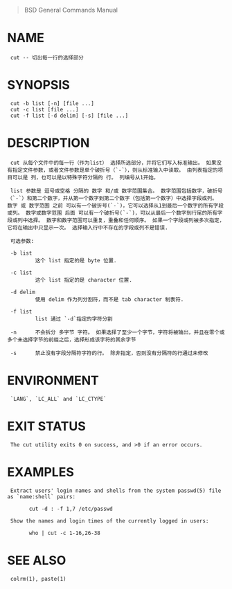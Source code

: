 > BSD General Commands Manual

# NAME
     cut -- 切出每一行的选择部分

# SYNOPSIS
     cut -b list [-n] [file ...]
     cut -c list [file ...]
     cut -f list [-d delim] [-s] [file ...]

# DESCRIPTION
     cut 从每个文件中的每一行（作为list） 选择所选部分，并将它们写入标准输出。 如果没有指定文件参数，或者文件参数是单个破折号（`-`），则从标准输入中读取。 由列表指定的项目可以是 列，也可以是以特殊字符分隔的 行。 列编号从1开始。

     list 参数是 逗号或空格 分隔的 数字 和/或 数字范围集合。 数字范围包括数字，破折号（`-`）和第二个数字，并从第一个数字到第二个数字（包括第一个数字）中选择字段或列。 数字 或 数字范围 之前 可以有一个破折号(`-`)，它可以选择从1到最后一个数字的所有字段或列。 数字或数字范围 后面 可以有一个破折号(`-`)，可以从最后一个数字到行尾的所有字段或列中选择。 数字和数字范围可以重复，重叠和任何顺序。 如果一个字段或列被多次指定，它将在输出中只显示一次。 选择输入行中不存在的字段或列不是错误.

     可选参数:

     -b list
             这个 list 指定的是 byte 位置.

     -c list
             这个 list 指定的是 character 位置.

     -d delim
             使用 delim 作为列分割符，而不是 tab character 制表符.

     -f list
             list 通过 `-d`指定的字符分割

     -n      不会拆分 多字节 字符。 如果选择了至少一个字节，字符将被输出，并且在零个或多个未选择字节的前缀之后，选择形成该字符的其余字节

     -s      禁止没有字段分隔符字符的行。 除非指定，否则没有分隔符的行通过未修改

# ENVIRONMENT
     `LANG`, `LC_ALL` and `LC_CTYPE`

# EXIT STATUS
     The cut utility exits 0 on success, and >0 if an error occurs.

# EXAMPLES
     Extract users' login names and shells from the system passwd(5) file as `name:shell` pairs:

           cut -d : -f 1,7 /etc/passwd

     Show the names and login times of the currently logged in users:

           who | cut -c 1-16,26-38

# SEE ALSO
     colrm(1), paste(1)
